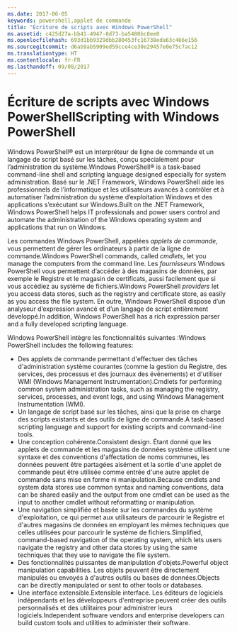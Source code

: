 ```yaml
---
ms.date: 2017-06-05
keywords: powershell,applet de commande
title: "Écriture de scripts avec Windows PowerShell"
ms.assetid: c425d27a-bb41-4947-8d73-ba5480bc8ee0
ms.openlocfilehash: 693d1bb9329dbb280453fc16738eda63c466e156
ms.sourcegitcommit: d6ab9ab5909ed59cce4ce30e29457e0e75c7ac12
ms.translationtype: HT
ms.contentlocale: fr-FR
ms.lasthandoff: 09/08/2017
---
```

# <a name="scripting-with-windows-powershell"></a><span data-ttu-id="ac037-103">Écriture de scripts avec Windows PowerShell</span><span class="sxs-lookup"><span data-stu-id="ac037-103">Scripting with Windows PowerShell</span></span>

<span data-ttu-id="ac037-104">Windows PowerShell® est un interpréteur de ligne de commande et un langage de script basé sur les tâches, conçu spécialement pour l’administration du système.</span><span class="sxs-lookup"><span data-stu-id="ac037-104">Windows PowerShell® is a task-based command-line shell and scripting language designed especially for system administration.</span></span> <span data-ttu-id="ac037-105">Basé sur le .NET Framework, Windows PowerShell aide les professionnels de l’informatique et les utilisateurs avancés à contrôler et à automatiser l’administration du système d’exploitation Windows et des applications s’exécutant sur Windows.</span><span class="sxs-lookup"><span data-stu-id="ac037-105">Built on the .NET Framework, Windows PowerShell helps IT professionals and power users control and automate the administration of the Windows operating system and applications that run on Windows.</span></span>

<span data-ttu-id="ac037-106">Les commandes Windows PowerShell, appelées *applets de commande*, vous permettent de gérer les ordinateurs à partir de la ligne de commande.</span><span class="sxs-lookup"><span data-stu-id="ac037-106">Windows PowerShell commands, called *cmdlets*, let you manage the computers from the command line.</span></span> <span data-ttu-id="ac037-107">Les *fournisseurs* Windows PowerShell vous permettent d’accéder à des magasins de données, par exemple le Registre et le magasin de certificats, aussi facilement que si vous accédiez au système de fichiers.</span><span class="sxs-lookup"><span data-stu-id="ac037-107">Windows PowerShell *providers* let you access data stores, such as the registry and certificate store, as easily as you access the file system.</span></span> <span data-ttu-id="ac037-108">En outre, Windows PowerShell dispose d’un analyseur d’expression avancé et d’un langage de script entièrement développé.</span><span class="sxs-lookup"><span data-stu-id="ac037-108">In addition, Windows PowerShell has a rich expression parser and a fully developed scripting language.</span></span>

<span data-ttu-id="ac037-109">Windows PowerShell intègre les fonctionnalités suivantes :</span><span class="sxs-lookup"><span data-stu-id="ac037-109">Windows PowerShell includes the following features:</span></span>

- <span data-ttu-id="ac037-110">Des applets de commande permettant d'effectuer des tâches d'administration système courantes (comme la gestion du Registre, des services, des processus et des journaux des événements) et d'utiliser WMI (Windows Management Instrumentation).</span><span class="sxs-lookup"><span data-stu-id="ac037-110">Cmdlets for performing common system administration tasks, such as managing the registry, services, processes, and event logs, and using Windows Management Instrumentation (WMI).</span></span>
- <span data-ttu-id="ac037-111">Un langage de script basé sur les tâches, ainsi que la prise en charge des scripts existants et des outils de ligne de commande.</span><span class="sxs-lookup"><span data-stu-id="ac037-111">A task-based scripting language and support for existing scripts and command-line tools.</span></span>
- <span data-ttu-id="ac037-112">Une conception cohérente.</span><span class="sxs-lookup"><span data-stu-id="ac037-112">Consistent design.</span></span> <span data-ttu-id="ac037-113">Étant donné que les applets de commande et les magasins de données système utilisent une syntaxe et des conventions d'affectation de noms communes, les données peuvent être partagées aisément et la sortie d'une applet de commande peut être utilisée comme entrée d'une autre applet de commande sans mise en forme ni manipulation.</span><span class="sxs-lookup"><span data-stu-id="ac037-113">Because cmdlets and system data stores use common syntax and naming conventions, data can be shared easily and the output from one cmdlet can be used as the input to another cmdlet without reformatting or manipulation.</span></span>
- <span data-ttu-id="ac037-114">Une navigation simplifiée et basée sur les commandes du système d'exploitation, ce qui permet aux utilisateurs de parcourir le Registre et d'autres magasins de données en employant les mêmes techniques que celles utilisées pour parcourir le système de fichiers.</span><span class="sxs-lookup"><span data-stu-id="ac037-114">Simplified, command-based navigation of the operating system, which lets users navigate the registry and other data stores by using the same techniques that they use to navigate the file system.</span></span>
- <span data-ttu-id="ac037-115">Des fonctionnalités puissantes de manipulation d'objets.</span><span class="sxs-lookup"><span data-stu-id="ac037-115">Powerful object manipulation capabilities.</span></span> <span data-ttu-id="ac037-116">Les objets peuvent être directement manipulés ou envoyés à d'autres outils ou bases de données.</span><span class="sxs-lookup"><span data-stu-id="ac037-116">Objects can be directly manipulated or sent to other tools or databases.</span></span>
- <span data-ttu-id="ac037-117">Une interface extensible.</span><span class="sxs-lookup"><span data-stu-id="ac037-117">Extensible interface.</span></span> <span data-ttu-id="ac037-118">Les éditeurs de logiciels indépendants et les développeurs d'entreprise peuvent créer des outils personnalisés et des utilitaires pour administrer leurs logiciels.</span><span class="sxs-lookup"><span data-stu-id="ac037-118">Independent software vendors and enterprise developers can build custom tools and utilities to administer their software.</span></span>

